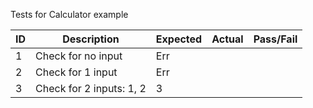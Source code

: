 Tests for Calculator example

| ID | Description  | Expected | Actual | Pass/Fail |
| --- | --- | --- | --- | --- |
| 1 | Check for no input | Err | | |
| 2 | Check for 1 input | Err | | |
| 3 | Check for 2 inputs: 1, 2 | 3 | | |

